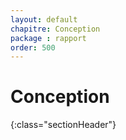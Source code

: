 ```yaml
---
layout: default
chapitre: Conception
package : rapport
order: 500
---
```


# Conception
{:class="sectionHeader"}

<!-- TODO rédaction-2 : Introduction

- Rappel de rôle de conception 
- Sa différence avec l'analyse
- Le contenue de partie
 -->
